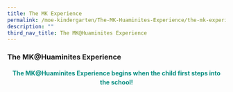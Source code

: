 ```yaml
---
title: The MK Experience
permalink: /moe-kindergarten/The-MK-Huaminites-Experience/the-mk-experience/
description: ""
third_nav_title: The MK@Huaminites Experience
---
```

### **The MK@Huaminites Experience**

<center><b><p style="color:#038C7F; line-height:1.5;">The MK@Huaminites Experience begins when the child first steps into the school!</p></b>